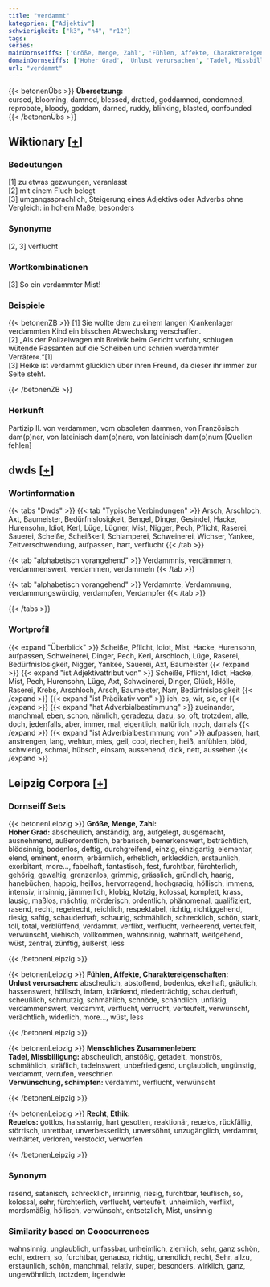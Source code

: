 ```yaml
---
title: "verdammt"
kategorien: ["Adjektiv"]
schwierigkeit: ["k3", "h4", "r12"]
tags:
series:
mainDornseiffs: ['Größe, Menge, Zahl', 'Fühlen, Affekte, Charaktereigenschaften', 'Menschliches Zusammenleben', 'Recht, Ethik']
domainDornseiffs: ['Hoher Grad', 'Unlust verursachen', 'Tadel, Missbilligung', 'Verwünschung, schimpfen', 'Reuelos']
url: "verdammt"
---
```


{{< betonenÜbs >}}
**Übersetzung:**  
cursed, blooming, damned, blessed, dratted, goddamned, condemned, reprobate, bloody, goddam, darned, ruddy, blinking, blasted, confounded  
{{< /betonenÜbs >}}

## Wiktionary [[+](https://de.wiktionary.org/wiki/verdammt)]

### Bedeutungen
[1] zu etwas gezwungen, veranlasst  
[2] mit einem Fluch belegt  
[3] umgangssprachlich, Steigerung eines Adjektivs oder Adverbs ohne Vergleich: in hohem Maße, besonders  

### Synonyme
[2, 3] verflucht  

### Wortkombinationen
[3] So ein verdammter Mist!  

### Beispiele
{{< betonenZB >}}
[1] Sie wollte dem zu einem langen Krankenlager verdammten Kind ein bisschen Abwechslung verschaffen.  
[2] „Als der Polizeiwagen mit Breivik beim Gericht vorfuhr, schlugen wütende Passanten auf die Scheiben und schrien »verdammter Verräter«.“[1]  
[3] Heike ist verdammt glücklich über ihren Freund, da dieser ihr immer zur Seite steht.  

{{< /betonenZB >}}
### Herkunft
Partizip II. von verdammen, vom obsoleten dammen, von Französisch dam(p)ner, von lateinisch dam(p)nare, von lateinisch dam(p)num [Quellen fehlen]  



## dwds [[+](https://www.dwds.de/wb/verdammt)]

### Wortinformation
{{< tabs "Dwds" >}}
{{< tab "Typische Verbindungen" >}}
Arsch, Arschloch, Axt, Baumeister, Bedürfnislosigkeit, Bengel, Dinger, Gesindel, Hacke, Hurensohn, Idiot, Kerl, Lüge, Lügner, Mist, Nigger, Pech, Pflicht, Raserei, Sauerei, Scheiße, Scheißkerl, Schlamperei, Schweinerei, Wichser, Yankee, Zeitverschwendung, aufpassen, hart, verflucht
{{< /tab >}}

{{< tab "alphabetisch vorangehend" >}}
Verdammnis, verdämmern, verdammenswert, verdammen, verdammeln
{{< /tab >}}

{{< tab "alphabetisch vorangehend" >}}
Verdammte, Verdammung, verdammungswürdig, verdampfen, Verdampfer
{{< /tab >}}

{{< /tabs >}}

### Wortprofil
{{< expand "Überblick" >}} Scheiße, Pflicht, Idiot, Mist, Hacke, Hurensohn, aufpassen, Schweinerei, Dinger, Pech, Kerl, Arschloch, Lüge, Raserei, Bedürfnislosigkeit, Nigger, Yankee, Sauerei, Axt, Baumeister {{< /expand >}}
{{< expand "ist Adjektivattribut von" >}} Scheiße, Pflicht, Idiot, Hacke, Mist, Pech, Hurensohn, Lüge, Axt, Schweinerei, Dinger, Glück, Hölle, Raserei, Krebs, Arschloch, Arsch, Baumeister, Narr, Bedürfnislosigkeit {{< /expand >}}
{{< expand "ist Prädikativ von" >}} ich, es, wir, sie, er {{< /expand >}}
{{< expand "hat Adverbialbestimmung" >}} zueinander, manchmal, eben, schon, nämlich, geradezu, dazu, so, oft, trotzdem, alle, doch, jedenfalls, aber, immer, mal, eigentlich, natürlich, noch, damals {{< /expand >}}
{{< expand "ist Adverbialbestimmung von" >}} aufpassen, hart, anstrengen, lang, wehtun, mies, geil, cool, riechen, heiß, anfühlen, blöd, schwierig, schmal, hübsch, einsam, aussehend, dick, nett, aussehen {{< /expand >}}

## Leipzig Corpora [[+](https://corpora.uni-leipzig.de/en/res?word=verdammt&corpusId=deu_newscrawl-public_2018)]

### Dornseiff Sets
{{< betonenLeipzig >}}
**Größe, Menge, Zahl:**  
**Hoher Grad:** abscheulich, anständig, arg, aufgelegt, ausgemacht, ausnehmend, außerordentlich, barbarisch, bemerkenswert, beträchtlich, blödsinnig, bodenlos, deftig, durchgreifend, einzig, einzigartig, elementar, elend, eminent, enorm, erbärmlich, erheblich, erklecklich, erstaunlich, exorbitant, more..., fabelhaft, fantastisch, fest, furchtbar, fürchterlich, gehörig, gewaltig, grenzenlos, grimmig, grässlich, gründlich, haarig, hanebüchen, happig, heillos, hervorragend, hochgradig, höllisch, immens, intensiv, irrsinnig, jämmerlich, klobig, klotzig, kolossal, komplett, krass, lausig, maßlos, mächtig, mörderisch, ordentlich, phänomenal, qualifiziert, rasend, recht, regelrecht, reichlich, respektabel, richtig, richtiggehend, riesig, saftig, schauderhaft, schaurig, schmählich, schrecklich, schön, stark, toll, total, verblüffend, verdammt, verflixt, verflucht, verheerend, verteufelt, verwünscht, viehisch, vollkommen, wahnsinnig, wahrhaft, weitgehend, wüst, zentral, zünftig, äußerst, less  

{{< /betonenLeipzig >}}


{{< betonenLeipzig >}}
**Fühlen, Affekte, Charaktereigenschaften:**  
**Unlust verursachen:** abscheulich, abstoßend, bodenlos, ekelhaft, gräulich, hassenswert, höllisch, infam, kränkend, niederträchtig, schauderhaft, scheußlich, schmutzig, schmählich, schnöde, schändlich, unflätig, verdammenswert, verdammt, verflucht, verrucht, verteufelt, verwünscht, verächtlich, widerlich, more..., wüst, less  

{{< /betonenLeipzig >}}


{{< betonenLeipzig >}}
**Menschliches Zusammenleben:**  
**Tadel, Missbilligung:** abscheulich, anstößig, getadelt, monströs, schmählich, sträflich, tadelnswert, unbefriedigend, unglaublich, ungünstig, verdammt, verrufen, verschrien  
**Verwünschung, schimpfen:** verdammt, verflucht, verwünscht  

{{< /betonenLeipzig >}}


{{< betonenLeipzig >}}
**Recht, Ethik:**  
**Reuelos:** gottlos, halsstarrig, hart gesotten, reaktionär, reuelos, rückfällig, störrisch, unrettbar, unverbesserlich, unversöhnt, unzugänglich, verdammt, verhärtet, verloren, verstockt, verworfen  

{{< /betonenLeipzig >}}

### Synonym
rasend, satanisch, schrecklich, irrsinnig, riesig, furchtbar, teuflisch, so, kolossal, sehr, fürchterlich, verflucht, verteufelt, unheimlich, verflixt, mordsmäßig, höllisch, verwünscht, entsetzlich, Mist, unsinnig


### Similarity based on Cooccurrences
wahnsinnig, unglaublich, unfassbar, unheimlich, ziemlich, sehr, ganz schön, echt, extrem, so, furchtbar, genauso, richtig, unendlich, recht, Sehr, allzu, erstaunlich, schön, manchmal, relativ, super, besonders, wirklich, ganz, ungewöhnlich, trotzdem, irgendwie

